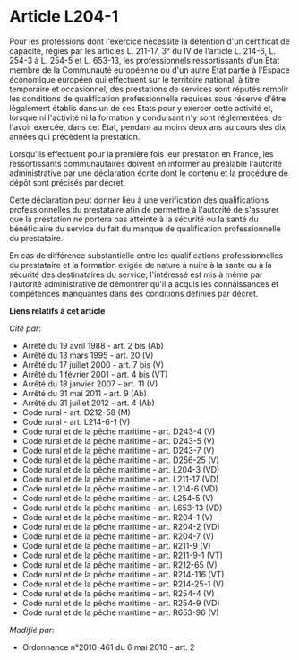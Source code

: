 # Article L204-1

Pour les professions dont l'exercice nécessite la détention d'un certificat de capacité, régies par les articles L. 211-17,
3° du IV de l'article L. 214-6, L. 254-3 à L. 254-5 et L. 653-13, les professionnels ressortissants d'un Etat membre de la
Communauté européenne ou d'un autre Etat partie à l'Espace économique européen qui effectuent sur le territoire national, à
titre temporaire et occasionnel, des prestations de services sont réputés remplir les conditions de qualification
professionnelle requises sous réserve d'être légalement établis dans un de ces Etats pour y exercer cette activité et,
lorsque ni l'activité ni la formation y conduisant n'y sont réglementées, de l'avoir exercée, dans cet Etat, pendant au moins
deux ans au cours des dix années qui précèdent la prestation. 

Lorsqu'ils effectuent pour la première fois leur prestation en France, les ressortissants communautaires doivent en informer
au préalable l'autorité administrative par une déclaration écrite dont le contenu et la procédure de dépôt sont précisés par
décret. 

Cette déclaration peut donner lieu à une vérification des qualifications professionnelles du prestataire afin de permettre à
l'autorité de s'assurer que la prestation ne portera pas atteinte à la sécurité ou la santé du bénéficiaire du service du
fait du manque de qualification professionnelle du prestataire. 

En cas de différence substantielle entre les qualifications professionnelles du prestataire et la formation exigée de nature
à nuire à la santé ou à la sécurité des destinataires du service, l'intéressé est mis à même par l'autorité administrative de
démontrer qu'il a acquis les connaissances et compétences manquantes dans des conditions définies par décret.

**Liens relatifs à cet article**

_Cité par_:

  - Arrêté du 19 avril 1988 - art. 2 bis (Ab)
  - Arrêté du 13 mars 1995 - art. 20 (V)
  - Arrêté du 17 juillet 2000 - art. 7 bis (V)
  - Arrêté du 1 février 2001 - art. 4 bis (VT)
  - Arrêté du 18 janvier 2007 - art. 11 (V)
  - Arrêté du 31 mai 2011 - art. 9 (Ab)
  - Arrêté du 31 juillet 2012 - art. 4 (Ab)
  - Code rural - art. D212-58 (M)
  - Code rural - art. L214-6-1 (V)
  - Code rural et de la pêche maritime - art. D243-4 (V)
  - Code rural et de la pêche maritime - art. D243-5 (V)
  - Code rural et de la pêche maritime - art. D243-7 (V)
  - Code rural et de la pêche maritime - art. D256-25 (V)
  - Code rural et de la pêche maritime - art. L204-3 (VD)
  - Code rural et de la pêche maritime - art. L211-17 (VD)
  - Code rural et de la pêche maritime - art. L214-6 (VD)
  - Code rural et de la pêche maritime - art. L254-5 (V)
  - Code rural et de la pêche maritime - art. L653-13 (VD)
  - Code rural et de la pêche maritime - art. R204-1 (V)
  - Code rural et de la pêche maritime - art. R204-2 (VD)
  - Code rural et de la pêche maritime - art. R204-7 (V)
  - Code rural et de la pêche maritime - art. R211-9 (V)
  - Code rural et de la pêche maritime - art. R211-9-1 (VT)
  - Code rural et de la pêche maritime - art. R212-65 (V)
  - Code rural et de la pêche maritime - art. R214-116 (VT)
  - Code rural et de la pêche maritime - art. R214-25-1 (V)
  - Code rural et de la pêche maritime - art. R254-4 (V)
  - Code rural et de la pêche maritime - art. R254-9 (VD)
  - Code rural et de la pêche maritime - art. R653-96 (V)

_Modifié par_:

  - Ordonnance n°2010-461 du 6 mai 2010 - art. 2
